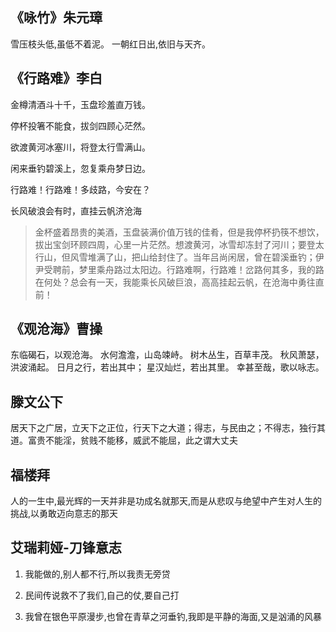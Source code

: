 ## 《咏竹》朱元璋
雪压枝头低,虽低不着泥。
一朝红日出,依旧与天齐。

## 《行路难》李白

金樽清酒斗十千，玉盘珍羞直万钱。

停杯投箸不能食，拔剑四顾心茫然。

欲渡黄河冰塞川，将登太行雪满山。

闲来垂钓碧溪上，忽复乘舟梦日边。

行路难！行路难！多歧路，今安在？

长风破浪会有时，直挂云帆济沧海

> 金杯盛着昂贵的美酒，玉盘装满价值万钱的佳肴，但是我停杯扔筷不想饮，拔出宝剑环顾四周，心里一片茫然。想渡黄河，冰雪却冻封了河川；要登太行山，但风雪堆满了山，把山给封住了。当年吕尚闲居，曾在碧溪垂钓；伊尹受聘前，梦里乘舟路过太阳边。行路难啊，行路难！岔路何其多，我的路在何处？总会有一天，我能乘长风破巨浪，高高挂起云帆，在沧海中勇往直前！ 

## 《观沧海》曹操

东临碣石，以观沧海。
水何澹澹，山岛竦峙。
树木丛生，百草丰茂。
秋风萧瑟，洪波涌起。
日月之行，若出其中；
星汉灿烂，若出其里。
幸甚至哉，歌以咏志。

## 滕文公下

居天下之广居，立天下之正位，行天下之大道；得志，与民由之；不得志，独行其道。富贵不能淫，贫贱不能移，威武不能屈，此之谓大丈夫

## 福楼拜
人的一生中,最光辉的一天并非是功成名就那天,而是从悲叹与绝望中产生对人生的挑战,以勇敢迈向意志的那天

## 艾瑞莉娅-刀锋意志

1. 我能做的,别人都不行,所以我责无旁贷

2. 民间传说救不了我们,自己的仗,要自己打

3. 我曾在银色平原漫步,也曾在青草之河垂钓,我即是平静的海面,又是汹涌的风暴







